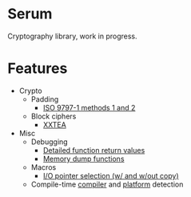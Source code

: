 Serum
===

Cryptography library, work in progress.

Features
===
- Crypto
	- Padding
		- [ISO 9797-1 methods 1 and 2](https://en.wikipedia.org/wiki/ISO/IEC_9797-1#Padding)
	- Block ciphers
		- [XXTEA](https://en.wikipedia.org/wiki/XXTEA)
- Misc
	- Debugging
		- [Detailed function return values](./libserum/core/result.h)
		- [Memory dump functions](./libserum/debug/memdump.h)
	- Macros
		- [I/O pointer selection (w/ and w/out copy)](./libserum/core/ptrarithmetic.h#L40)
	- Compile-time [compiler](./libserum/core/detect_compiler.h) and [platform](./libserum/core/detect_platform.h) detection

